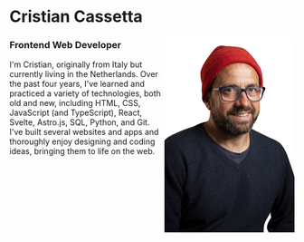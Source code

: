 <h1>Cristian Cassetta</h1>
<img align='right' src="https://github.com/criscass/criscass/blob/main/cris-img.png" width="230">
<h3>Frontend Web Developer</h3>




I'm Cristian, originally from Italy but currently living in the Netherlands.
Over the past four years, I've learned and practiced a variety of technologies, both old and new, 
including HTML, CSS, JavaScript (and TypeScript), React, Svelte, Astro.js, SQL, Python, and Git. 
I've built several websites and apps and thoroughly enjoy designing and coding ideas, bringing them to life on the web.
